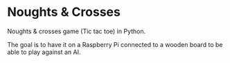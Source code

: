 # Noughts & Crosses

Noughts & crosses game (Tic tac toe) in Python.

The goal is to have it on a Raspberry Pi connected to a wooden board to be able to play against an AI.
